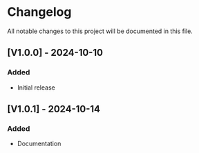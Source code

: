 # Changelog

All notable changes to this project will be documented in this file.

## [V1.0.0] - 2024-10-10
### Added
- Initial release

## [V1.0.1] - 2024-10-14
### Added
- Documentation
